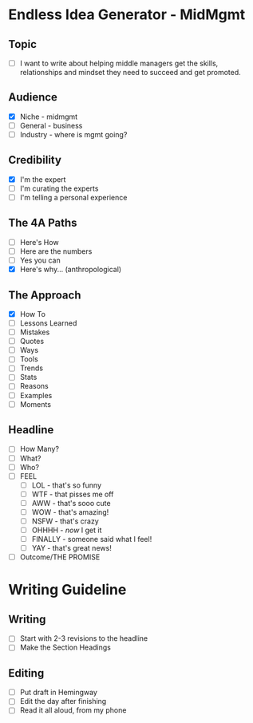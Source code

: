 # Endless Idea Generator - MidMgmt
## Topic
- [ ] I want to write about helping middle managers get the skills, relationships and mindset they need to succeed and get promoted.

## Audience
- [x] Niche - midmgmt
- [ ] General - business
- [ ] Industry - where is mgmt going?

## Credibility
- [x] I'm the expert
- [ ] I'm curating the experts
- [ ] I'm telling a personal experience

## The 4A Paths
- [ ] Here's How
- [ ] Here are the numbers
- [ ] Yes you can
- [x] Here's why... (anthropological)

## The Approach
- [x] How To
- [ ] Lessons Learned
- [ ] Mistakes
- [ ] Quotes
- [ ] Ways
- [ ] Tools
- [ ] Trends
- [ ] Stats
- [ ] Reasons
- [ ] Examples
- [ ] Moments

## Headline
- [ ] How Many?
- [ ] What?
- [ ] Who?
- [ ] FEEL
	- [ ] LOL - that's so funny
	- [ ] WTF - that pisses me off
	- [ ] AWW - that's sooo cute
	- [ ] WOW - that's amazing!
	- [ ] NSFW - that's crazy
	- [ ] OHHHH - *now* I get it
	- [ ] FINALLY - someone said what I feel!
	- [ ] YAY - that's great news!
- [ ] Outcome/THE PROMISE

# Writing Guideline
## Writing
- [ ] Start with 2-3 revisions to the headline
- [ ] Make the Section Headings
## Editing
- [ ] Put draft in Hemingway
- [ ] Edit the day after finishing
- [ ] Read it all aloud, from my phone
